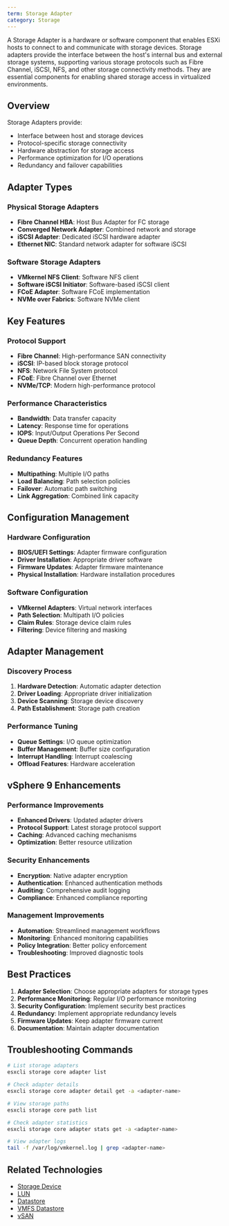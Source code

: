 ```yaml
---
term: Storage Adapter
category: Storage
---
```


A Storage Adapter is a hardware or software component that enables ESXi hosts to connect to and communicate with storage devices. Storage adapters provide the interface between the host's internal bus and external storage systems, supporting various storage protocols such as Fibre Channel, iSCSI, NFS, and other storage connectivity methods. They are essential components for enabling shared storage access in virtualized environments.

## Overview

Storage Adapters provide:
- Interface between host and storage devices
- Protocol-specific storage connectivity
- Hardware abstraction for storage access
- Performance optimization for I/O operations
- Redundancy and failover capabilities

## Adapter Types

### Physical Storage Adapters
- **Fibre Channel HBA**: Host Bus Adapter for FC storage
- **Converged Network Adapter**: Combined network and storage
- **iSCSI Adapter**: Dedicated iSCSI hardware adapter
- **Ethernet NIC**: Standard network adapter for software iSCSI

### Software Storage Adapters
- **VMkernel NFS Client**: Software NFS client
- **Software iSCSI Initiator**: Software-based iSCSI client
- **FCoE Adapter**: Software FCoE implementation
- **NVMe over Fabrics**: Software NVMe client

## Key Features

### Protocol Support
- **Fibre Channel**: High-performance SAN connectivity
- **iSCSI**: IP-based block storage protocol
- **NFS**: Network File System protocol
- **FCoE**: Fibre Channel over Ethernet
- **NVMe/TCP**: Modern high-performance protocol

### Performance Characteristics
- **Bandwidth**: Data transfer capacity
- **Latency**: Response time for operations
- **IOPS**: Input/Output Operations Per Second
- **Queue Depth**: Concurrent operation handling

### Redundancy Features
- **Multipathing**: Multiple I/O paths
- **Load Balancing**: Path selection policies
- **Failover**: Automatic path switching
- **Link Aggregation**: Combined link capacity

## Configuration Management

### Hardware Configuration
- **BIOS/UEFI Settings**: Adapter firmware configuration
- **Driver Installation**: Appropriate driver software
- **Firmware Updates**: Adapter firmware maintenance
- **Physical Installation**: Hardware installation procedures

### Software Configuration
- **VMkernel Adapters**: Virtual network interfaces
- **Path Selection**: Multipath I/O policies
- **Claim Rules**: Storage device claim rules
- **Filtering**: Device filtering and masking

## Adapter Management

### Discovery Process
1. **Hardware Detection**: Automatic adapter detection
2. **Driver Loading**: Appropriate driver initialization
3. **Device Scanning**: Storage device discovery
4. **Path Establishment**: Storage path creation

### Performance Tuning
- **Queue Settings**: I/O queue optimization
- **Buffer Management**: Buffer size configuration
- **Interrupt Handling**: Interrupt coalescing
- **Offload Features**: Hardware acceleration

## vSphere 9 Enhancements

### Performance Improvements
- **Enhanced Drivers**: Updated adapter drivers
- **Protocol Support**: Latest storage protocol support
- **Caching**: Advanced caching mechanisms
- **Optimization**: Better resource utilization

### Security Enhancements
- **Encryption**: Native adapter encryption
- **Authentication**: Enhanced authentication methods
- **Auditing**: Comprehensive audit logging
- **Compliance**: Enhanced compliance reporting

### Management Improvements
- **Automation**: Streamlined management workflows
- **Monitoring**: Enhanced monitoring capabilities
- **Policy Integration**: Better policy enforcement
- **Troubleshooting**: Improved diagnostic tools

## Best Practices

1. **Adapter Selection**: Choose appropriate adapters for storage types
2. **Performance Monitoring**: Regular I/O performance monitoring
3. **Security Configuration**: Implement security best practices
4. **Redundancy**: Implement appropriate redundancy levels
5. **Firmware Updates**: Keep adapter firmware current
6. **Documentation**: Maintain adapter documentation

## Troubleshooting Commands

```bash
# List storage adapters
esxcli storage core adapter list

# Check adapter details
esxcli storage core adapter detail get -a <adapter-name>

# View storage paths
esxcli storage core path list

# Check adapter statistics
esxcli storage core adapter stats get -a <adapter-name>

# View adapter logs
tail -f /var/log/vmkernel.log | grep <adapter-name>
```

## Related Technologies

- [Storage Device](/glossary/term/storage-device.md)
- [LUN](/glossary/term/lun.md)
- [Datastore](/glossary/term/datastore.md)
- [VMFS Datastore](/glossary/term/vmfs-datastore.md)
- [vSAN](/glossary/term/vsan.md)